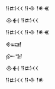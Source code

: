 <div class='block'>
<div class='line'>𒀀𒆗𒌋𒌋 𒀀𒈾 𒁹𒀭𒌍</div>
<div class='line'>𒁲𒈬 𒀀𒆗𒌋𒌋</div>
<div class='line'>𒀀𒆗𒌋𒌋 𒀀𒈾 𒁹𒀭𒌍</div>
<div class='line'>𒄯𒍢</div>
<div class='line'>𒅎𒈠</div>
<div class='line'>𒁲𒈬 𒀀𒆗𒌋𒌋</div>
<div class='line'>𒀀𒆗𒌋𒌋 𒀀𒈾 𒁹𒀭</div>
</div>